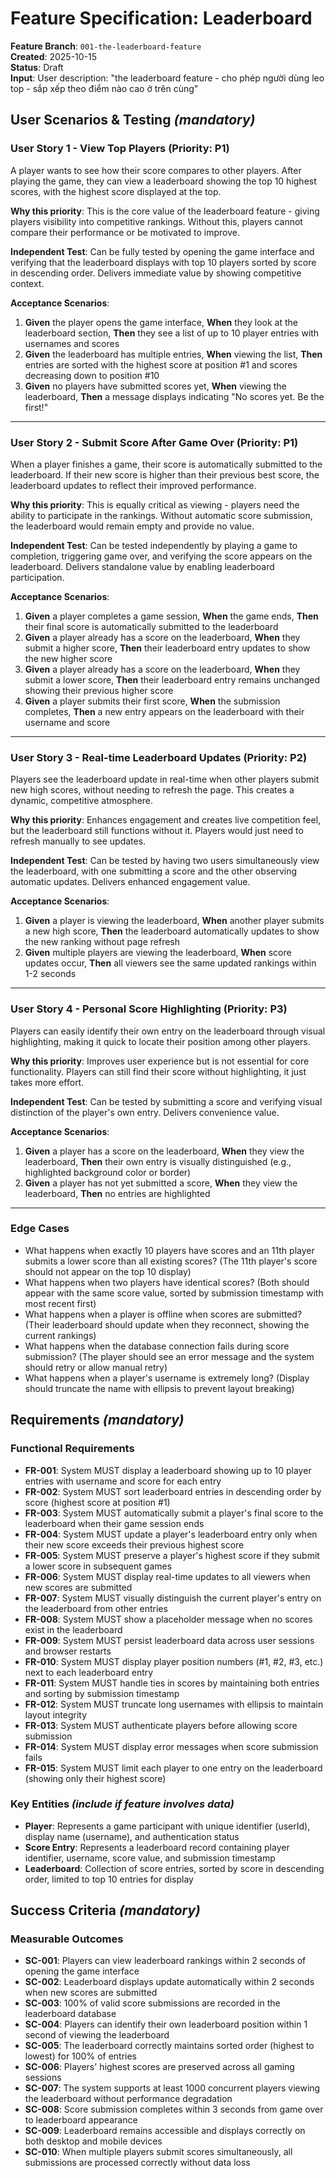# Feature Specification: Leaderboard

**Feature Branch**: `001-the-leaderboard-feature`  
**Created**: 2025-10-15  
**Status**: Draft  
**Input**: User description: "the leaderboard feature - cho phép người dùng leo top - sắp xếp theo điểm nào cao ở trên cùng"

## User Scenarios & Testing *(mandatory)*

### User Story 1 - View Top Players (Priority: P1)

A player wants to see how their score compares to other players. After playing the game, they can view a leaderboard showing the top 10 highest scores, with the highest score displayed at the top.

**Why this priority**: This is the core value of the leaderboard feature - giving players visibility into competitive rankings. Without this, players cannot compare their performance or be motivated to improve.

**Independent Test**: Can be fully tested by opening the game interface and verifying that the leaderboard displays with top 10 players sorted by score in descending order. Delivers immediate value by showing competitive context.

**Acceptance Scenarios**:

1. **Given** the player opens the game interface, **When** they look at the leaderboard section, **Then** they see a list of up to 10 player entries with usernames and scores
2. **Given** the leaderboard has multiple entries, **When** viewing the list, **Then** entries are sorted with the highest score at position #1 and scores decreasing down to position #10
3. **Given** no players have submitted scores yet, **When** viewing the leaderboard, **Then** a message displays indicating "No scores yet. Be the first!"

---

### User Story 2 - Submit Score After Game Over (Priority: P1)

When a player finishes a game, their score is automatically submitted to the leaderboard. If their new score is higher than their previous best score, the leaderboard updates to reflect their improved performance.

**Why this priority**: This is equally critical as viewing - players need the ability to participate in the rankings. Without automatic score submission, the leaderboard would remain empty and provide no value.

**Independent Test**: Can be tested independently by playing a game to completion, triggering game over, and verifying the score appears on the leaderboard. Delivers standalone value by enabling leaderboard participation.

**Acceptance Scenarios**:

1. **Given** a player completes a game session, **When** the game ends, **Then** their final score is automatically submitted to the leaderboard
2. **Given** a player already has a score on the leaderboard, **When** they submit a higher score, **Then** their leaderboard entry updates to show the new higher score
3. **Given** a player already has a score on the leaderboard, **When** they submit a lower score, **Then** their leaderboard entry remains unchanged showing their previous higher score
4. **Given** a player submits their first score, **When** the submission completes, **Then** a new entry appears on the leaderboard with their username and score

---

### User Story 3 - Real-time Leaderboard Updates (Priority: P2)

Players see the leaderboard update in real-time when other players submit new high scores, without needing to refresh the page. This creates a dynamic, competitive atmosphere.

**Why this priority**: Enhances engagement and creates live competition feel, but the leaderboard still functions without it. Players would just need to refresh manually to see updates.

**Independent Test**: Can be tested by having two users simultaneously view the leaderboard, with one submitting a score and the other observing automatic updates. Delivers enhanced engagement value.

**Acceptance Scenarios**:

1. **Given** a player is viewing the leaderboard, **When** another player submits a new high score, **Then** the leaderboard automatically updates to show the new ranking without page refresh
2. **Given** multiple players are viewing the leaderboard, **When** score updates occur, **Then** all viewers see the same updated rankings within 1-2 seconds

---

### User Story 4 - Personal Score Highlighting (Priority: P3)

Players can easily identify their own entry on the leaderboard through visual highlighting, making it quick to locate their position among other players.

**Why this priority**: Improves user experience but is not essential for core functionality. Players can still find their score without highlighting, it just takes more effort.

**Independent Test**: Can be tested by submitting a score and verifying visual distinction of the player's own entry. Delivers convenience value.

**Acceptance Scenarios**:

1. **Given** a player has a score on the leaderboard, **When** they view the leaderboard, **Then** their own entry is visually distinguished (e.g., highlighted background color or border)
2. **Given** a player has not yet submitted a score, **When** they view the leaderboard, **Then** no entries are highlighted

---

### Edge Cases

- What happens when exactly 10 players have scores and an 11th player submits a lower score than all existing scores? (The 11th player's score should not appear on the top 10 display)
- What happens when two players have identical scores? (Both should appear with the same score value, sorted by submission timestamp with most recent first)
- What happens when a player is offline when scores are submitted? (Their leaderboard should update when they reconnect, showing the current rankings)
- What happens when the database connection fails during score submission? (The player should see an error message and the system should retry or allow manual retry)
- What happens when a player's username is extremely long? (Display should truncate the name with ellipsis to prevent layout breaking)

## Requirements *(mandatory)*

### Functional Requirements

- **FR-001**: System MUST display a leaderboard showing up to 10 player entries with username and score for each entry
- **FR-002**: System MUST sort leaderboard entries in descending order by score (highest score at position #1)
- **FR-003**: System MUST automatically submit a player's final score to the leaderboard when their game session ends
- **FR-004**: System MUST update a player's leaderboard entry only when their new score exceeds their previous highest score
- **FR-005**: System MUST preserve a player's highest score if they submit a lower score in subsequent games
- **FR-006**: System MUST display real-time updates to all viewers when new scores are submitted
- **FR-007**: System MUST visually distinguish the current player's entry on the leaderboard from other entries
- **FR-008**: System MUST show a placeholder message when no scores exist in the leaderboard
- **FR-009**: System MUST persist leaderboard data across user sessions and browser restarts
- **FR-010**: System MUST display player position numbers (#1, #2, #3, etc.) next to each leaderboard entry
- **FR-011**: System MUST handle ties in scores by maintaining both entries and sorting by submission timestamp
- **FR-012**: System MUST truncate long usernames with ellipsis to maintain layout integrity
- **FR-013**: System MUST authenticate players before allowing score submission
- **FR-014**: System MUST display error messages when score submission fails
- **FR-015**: System MUST limit each player to one entry on the leaderboard (showing only their highest score)

### Key Entities *(include if feature involves data)*

- **Player**: Represents a game participant with unique identifier (userId), display name (username), and authentication status
- **Score Entry**: Represents a leaderboard record containing player identifier, username, score value, and submission timestamp
- **Leaderboard**: Collection of score entries, sorted by score in descending order, limited to top 10 entries for display

## Success Criteria *(mandatory)*

### Measurable Outcomes

- **SC-001**: Players can view leaderboard rankings within 2 seconds of opening the game interface
- **SC-002**: Leaderboard displays update automatically within 2 seconds when new scores are submitted
- **SC-003**: 100% of valid score submissions are recorded in the leaderboard database
- **SC-004**: Players can identify their own leaderboard position within 1 second of viewing the leaderboard
- **SC-005**: The leaderboard correctly maintains sorted order (highest to lowest) for 100% of entries
- **SC-006**: Players' highest scores are preserved across all gaming sessions
- **SC-007**: The system supports at least 1000 concurrent players viewing the leaderboard without performance degradation
- **SC-008**: Score submission completes within 3 seconds from game over to leaderboard appearance
- **SC-009**: Leaderboard remains accessible and displays correctly on both desktop and mobile devices
- **SC-010**: When multiple players submit scores simultaneously, all submissions are processed correctly without data loss
